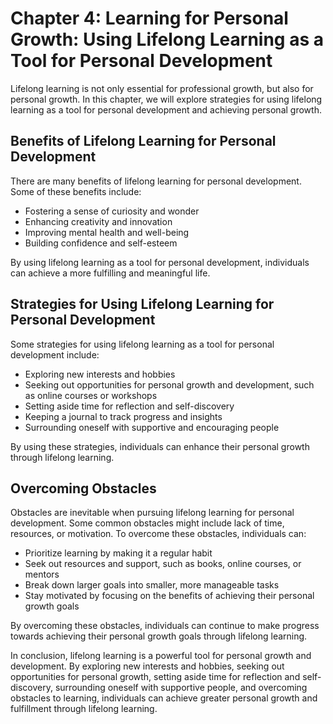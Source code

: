 Chapter 4: Learning for Personal Growth: Using Lifelong Learning as a Tool for Personal Development
===================================================================================================

Lifelong learning is not only essential for professional growth, but also for personal growth. In this chapter, we will explore strategies for using lifelong learning as a tool for personal development and achieving personal growth.

Benefits of Lifelong Learning for Personal Development
------------------------------------------------------

There are many benefits of lifelong learning for personal development. Some of these benefits include:

* Fostering a sense of curiosity and wonder
* Enhancing creativity and innovation
* Improving mental health and well-being
* Building confidence and self-esteem

By using lifelong learning as a tool for personal development, individuals can achieve a more fulfilling and meaningful life.

Strategies for Using Lifelong Learning for Personal Development
---------------------------------------------------------------

Some strategies for using lifelong learning as a tool for personal development include:

* Exploring new interests and hobbies
* Seeking out opportunities for personal growth and development, such as online courses or workshops
* Setting aside time for reflection and self-discovery
* Keeping a journal to track progress and insights
* Surrounding oneself with supportive and encouraging people

By using these strategies, individuals can enhance their personal growth through lifelong learning.

Overcoming Obstacles
--------------------

Obstacles are inevitable when pursuing lifelong learning for personal development. Some common obstacles might include lack of time, resources, or motivation. To overcome these obstacles, individuals can:

* Prioritize learning by making it a regular habit
* Seek out resources and support, such as books, online courses, or mentors
* Break down larger goals into smaller, more manageable tasks
* Stay motivated by focusing on the benefits of achieving their personal growth goals

By overcoming these obstacles, individuals can continue to make progress towards achieving their personal growth goals through lifelong learning.

In conclusion, lifelong learning is a powerful tool for personal growth and development. By exploring new interests and hobbies, seeking out opportunities for personal growth, setting aside time for reflection and self-discovery, surrounding oneself with supportive people, and overcoming obstacles to learning, individuals can achieve greater personal growth and fulfillment through lifelong learning.
